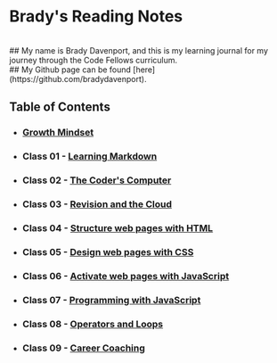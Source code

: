 # Brady's Reading Notes
<br>
## My name is Brady Davenport, and this is my learning journal for my journey through the Code Fellows curriculum.
<br>
## My Github page can be found [here](https://github.com/bradydavenport).
<br>

## Table of Contents

* ### [Growth Mindset](Growth_Mindset.md)

* ### Class 01 - [Learning Markdown](Class_01.md)

* ### Class 02 - [The Coder's Computer](Class_02.md)

* ### Class 03 - [Revision and the Cloud](Class_03.md)

* ### Class 04 - [Structure web pages with HTML](Class_04.md)

* ### Class 05 - [Design web pages with CSS](Class_05.md)

* ### Class 06 - [Activate web pages with JavaScript](Class_06.md)

* ### Class 07 - [Programming with JavaScript](Class_07.md)

* ### Class 08 - [Operators and Loops](Class_08.md)

* ### Class 09 - [Career Coaching](Class_09.md)


